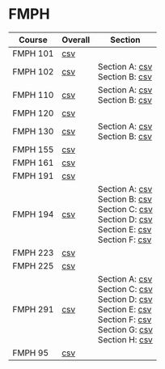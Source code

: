 # FMPH

| Course | Overall | Section |
| ------ | ------- | ------- |
| FMPH 101 | [csv](https://github.com/UCSD-Historical-Enrollment-Data/2024Spring/blob/main/overall/FMPH%20101.csv) |  |
| FMPH 102 | [csv](https://github.com/UCSD-Historical-Enrollment-Data/2024Spring/blob/main/overall/FMPH%20102.csv) | Section A: [csv](https://github.com/UCSD-Historical-Enrollment-Data/2024Spring/blob/main/section/FMPH%20102_A.csv)<br>Section B: [csv](https://github.com/UCSD-Historical-Enrollment-Data/2024Spring/blob/main/section/FMPH%20102_B.csv) |
| FMPH 110 | [csv](https://github.com/UCSD-Historical-Enrollment-Data/2024Spring/blob/main/overall/FMPH%20110.csv) | Section A: [csv](https://github.com/UCSD-Historical-Enrollment-Data/2024Spring/blob/main/section/FMPH%20110_A.csv)<br>Section B: [csv](https://github.com/UCSD-Historical-Enrollment-Data/2024Spring/blob/main/section/FMPH%20110_B.csv) |
| FMPH 120 | [csv](https://github.com/UCSD-Historical-Enrollment-Data/2024Spring/blob/main/overall/FMPH%20120.csv) |  |
| FMPH 130 | [csv](https://github.com/UCSD-Historical-Enrollment-Data/2024Spring/blob/main/overall/FMPH%20130.csv) | Section A: [csv](https://github.com/UCSD-Historical-Enrollment-Data/2024Spring/blob/main/section/FMPH%20130_A.csv)<br>Section B: [csv](https://github.com/UCSD-Historical-Enrollment-Data/2024Spring/blob/main/section/FMPH%20130_B.csv) |
| FMPH 155 | [csv](https://github.com/UCSD-Historical-Enrollment-Data/2024Spring/blob/main/overall/FMPH%20155.csv) |  |
| FMPH 161 | [csv](https://github.com/UCSD-Historical-Enrollment-Data/2024Spring/blob/main/overall/FMPH%20161.csv) |  |
| FMPH 191 | [csv](https://github.com/UCSD-Historical-Enrollment-Data/2024Spring/blob/main/overall/FMPH%20191.csv) |  |
| FMPH 194 | [csv](https://github.com/UCSD-Historical-Enrollment-Data/2024Spring/blob/main/overall/FMPH%20194.csv) | Section A: [csv](https://github.com/UCSD-Historical-Enrollment-Data/2024Spring/blob/main/section/FMPH%20194_A.csv)<br>Section B: [csv](https://github.com/UCSD-Historical-Enrollment-Data/2024Spring/blob/main/section/FMPH%20194_B.csv)<br>Section C: [csv](https://github.com/UCSD-Historical-Enrollment-Data/2024Spring/blob/main/section/FMPH%20194_C.csv)<br>Section D: [csv](https://github.com/UCSD-Historical-Enrollment-Data/2024Spring/blob/main/section/FMPH%20194_D.csv)<br>Section E: [csv](https://github.com/UCSD-Historical-Enrollment-Data/2024Spring/blob/main/section/FMPH%20194_E.csv)<br>Section F: [csv](https://github.com/UCSD-Historical-Enrollment-Data/2024Spring/blob/main/section/FMPH%20194_F.csv) |
| FMPH 223 | [csv](https://github.com/UCSD-Historical-Enrollment-Data/2024Spring/blob/main/overall/FMPH%20223.csv) |  |
| FMPH 225 | [csv](https://github.com/UCSD-Historical-Enrollment-Data/2024Spring/blob/main/overall/FMPH%20225.csv) |  |
| FMPH 291 | [csv](https://github.com/UCSD-Historical-Enrollment-Data/2024Spring/blob/main/overall/FMPH%20291.csv) | Section A: [csv](https://github.com/UCSD-Historical-Enrollment-Data/2024Spring/blob/main/section/FMPH%20291_A.csv)<br>Section C: [csv](https://github.com/UCSD-Historical-Enrollment-Data/2024Spring/blob/main/section/FMPH%20291_C.csv)<br>Section D: [csv](https://github.com/UCSD-Historical-Enrollment-Data/2024Spring/blob/main/section/FMPH%20291_D.csv)<br>Section E: [csv](https://github.com/UCSD-Historical-Enrollment-Data/2024Spring/blob/main/section/FMPH%20291_E.csv)<br>Section F: [csv](https://github.com/UCSD-Historical-Enrollment-Data/2024Spring/blob/main/section/FMPH%20291_F.csv)<br>Section G: [csv](https://github.com/UCSD-Historical-Enrollment-Data/2024Spring/blob/main/section/FMPH%20291_G.csv)<br>Section H: [csv](https://github.com/UCSD-Historical-Enrollment-Data/2024Spring/blob/main/section/FMPH%20291_H.csv) |
| FMPH 95 | [csv](https://github.com/UCSD-Historical-Enrollment-Data/2024Spring/blob/main/overall/FMPH%2095.csv) |  |
